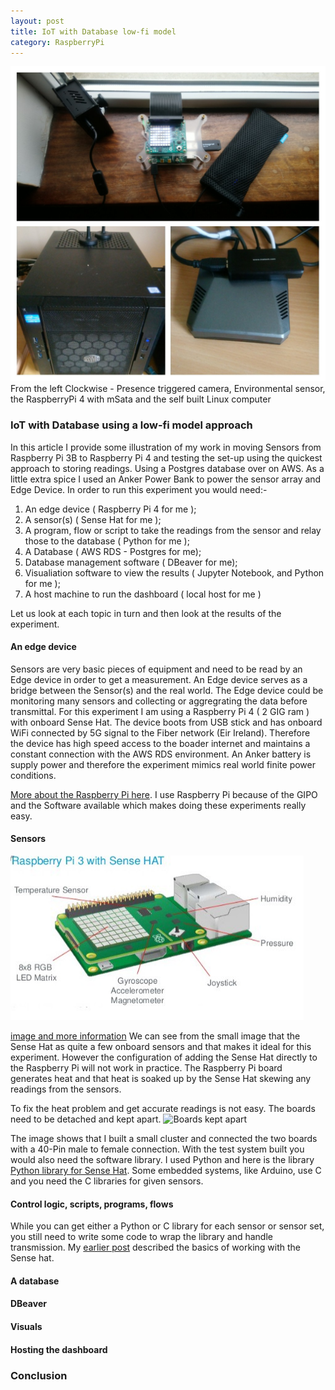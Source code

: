 ```yaml
---
layout: post
title: IoT with Database low-fi model
category: RaspberryPi
---
```


![A collage of David's temperature experiment](/images/20200613_105148-COLLAGE.jpg)
From the left Clockwise - Presence triggered camera, Environmental sensor, the RaspberryPi 4 with mSata and the self built Linux computer

### IoT with Database using a low-fi model approach
In this article I provide some illustration of my work in moving Sensors from Raspberry Pi 3B to Raspberry Pi 4 and testing
the set-up using the quickest approach to storing readings.  Using a Postgres database over on AWS.  As a little extra spice I used an Anker Power Bank to power the sensor array and Edge Device. In order to run this experiment you would need:-

1. An edge device ( Raspberry Pi 4 for me );
2. A sensor(s) ( Sense Hat for me );
3. A program, flow or script to take the readings from the sensor and relay those to the database ( Python for me );
4. A Database ( AWS RDS - Postgres for me);
5. Database management software ( DBeaver for me);
6. Visualiation software to view the results ( Jupyter Notebook,  and Python for me );
7. A host machine to run the dashboard ( local host for me )

Let us look at each topic in turn and then look at the results of the experiment.

#### An edge device
Sensors are very basic pieces of equipment and need to be read by an Edge device in order to get a measurement. An Edge device serves as a bridge between the Sensor(s) and the real world.  The Edge device could be monitoring many sensors and collecting or aggregrating the data before transmittal.  For this experiment I am using a Raspberry Pi 4 ( 2 GIG ram ) with onboard Sense Hat.  The device boots from USB stick and has onboard WiFi connected by 5G signal to the Fiber network (Eir Ireland). Therefore the device has high speed access to the boader internet and maintains a constant connection with the AWS RDS environment. An Anker battery is supply power and therefore the experiment mimics real world finite power conditions.

[More about the Raspberry Pi here](https://www.raspberrypi.org/).  I use Raspberry Pi because of the GIPO and the Software available which makes doing these experiments really easy.

#### Sensors
![Sensors](/images/sense_hat_sen.png)

[image and more information](https://medium.com/@raunakgupta.ece2013/awsiot-with-raspberry-pi-using-paho-mqtt-fa4ee50192fb)
We can see from the small image that the Sense Hat as quite a few onboard sensors and that makes it ideal for this experiment. However the configuration of adding the Sense Hat directly to the Raspberry Pi will not work in practice.  The Raspberry Pi board generates heat and that heat is soaked up by the Sense Hat skewing any readings from the sensors.

To fix the heat problem and get accurate readings is not easy.  The boards need to be detached and kept apart.
![Boards kept apart](/images/apart.JPG)

The image shows that I built a small cluster and connected the two boards with a 40-Pin male to female connection. With the test system built you would also need the software library.  I used Python and here is the library [Python library for Sense Hat](https://pythonhosted.org/sense-hat/).  Some embedded systems, like Arduino,  use C and you need the C libraries for given sensors.


#### Control logic, scripts, programs,  flows
While you can get either a Python or C library for each sensor or sensor set, you still need to write some code to wrap the library and handle transmission. My [earlier post](https://cognitivedave.github.io/IoT/) described the basics of working with the Sense hat.

#### A database

#### DBeaver

#### Visuals

#### Hosting the dashboard

### Conclusion
